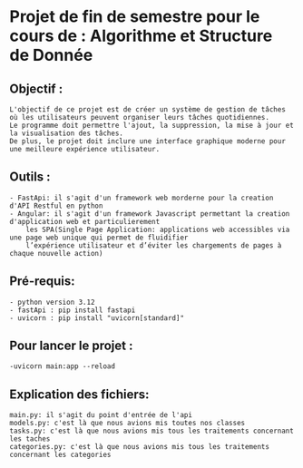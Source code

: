 # Projet de fin de semestre pour le cours de : Algorithme et Structure de Donnée
## Objectif : 
    L'objectif de ce projet est de créer un système de gestion de tâches où les utilisateurs peuvent organiser leurs tâches quotidiennes. 
    Le programme doit permettre l'ajout, la suppression, la mise à jour et la visualisation des tâches. 
    De plus, le projet doit inclure une interface graphique moderne pour une meilleure expérience utilisateur.

## Outils :
    - FastApi: il s'agit d'un framework web morderne pour la creation d'API Restful en python
    - Angular: il s'agit d'un framework Javascript permettant la creation d'application web et particulierement 
        les SPA(Single Page Application: applications web accessibles via une page web unique qui permet de fluidifier 
        l’expérience utilisateur et d’éviter les chargements de pages à chaque nouvelle action)

## Pré-requis:
    - python version 3.12 
    - fastApi : pip install fastapi
    - uvicorn : pip install "uvicorn[standard]"

## Pour lancer le projet : 
    -uvicorn main:app --reload

## Explication des fichiers:
    main.py: il s'agit du point d'entrée de l'api
    models.py: c'est là que nous avions mis toutes nos classes
    tasks.py: c'est là que nous avions mis tous les traitements concernant les taches
    categories.py: c'est là que nous avions mis tous les traitements concernant les categories

